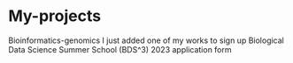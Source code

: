 # My-projects
Bioinformatics-genomics
I just added one of my works to sign up Biological Data Science Summer School (BDS^3) 2023 application form
